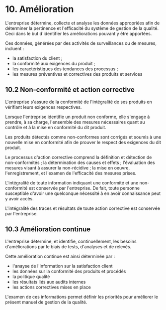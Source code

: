 # 10. Amélioration

   L'entreprise détermine, collecte et analyse les données appropriées afin de déterminer la pertinence et l'efficacité du système de gestion de la qualité.
Ceci dans le but d'identifier les améliorations pouvant y être apportées.

   Ces données, générées par des activités de surveillances ou de mesures, incluent :
   - la satisfaction du client ;
   - la conformité aux exigences du produit ;
   - les caractéristiques des tendances des processus ;
   - les mesures préventives et correctives des produits et services

## 10.2 Non-conformité et action corrective

  L'entreprise s'assure de la conformité de l'intégralité de ses produits en
vérifiant leurs exigences respectives.

  Lorsque l'entreprise identifie un produit non conforme, elle s'engage à
prendre, à sa charge, l'ensemble des mesures nécessaires quant au contrôle et à
la mise en conformité du dit produit.

  Les produits détectés comme non-conformes sont corrigés et soumis à une
nouvelle mise en conformité afin de prouver le respect des exigences du dit
produit.

  Le processus d'action corrective comprend la définition et détection de
non-conformités ; la détermination des causes et effets ; l'évaluation des
mesures visant à assurer la non-récidive ; la mise en oeuvre, l'enregistrement,
et l'examen de l'efficacité des mesures prises.

  L'intégralité de toute information indiquant une conformité et une
non-conformité est conservée par l'entreprise. De fait, toute personne
susceptible d'avoir une quelconque nécessité à en avoir connaissance peut y
avoir accès.

  L'intégralité des traces et résultats de toute action corrective est
conservée par l'entreprise.

## 10.3  Amélioration continue

   L'entreprise détermine, et identifie, continuellement, les besoins
d'améliorations par le biais de tests, d'analyses et de relevés.

  Cette amélioration continue est ainsi déterminée par :

  - l'anayse de l'information sur la satisfaction client
  - les données sur la conformité des produits et procédés
  - la politique qualité
  - les résultats liés aux audits internes
  - les actions correctives mises en place

  L'examen de ces informations permet définir les priorités pour améliorer le
présent manuel de gestion de la qualité.
